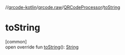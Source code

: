 //[qrcode-kotlin](../../../index.md)/[qrcode.raw](../index.md)/[QRCodeProcessor](index.md)/[toString](to-string.md)

# toString

[common]\
open override fun [toString](to-string.md)(): [String](https://kotlinlang.org/api/latest/jvm/stdlib/kotlin-stdlib/kotlin/-string/index.html)
